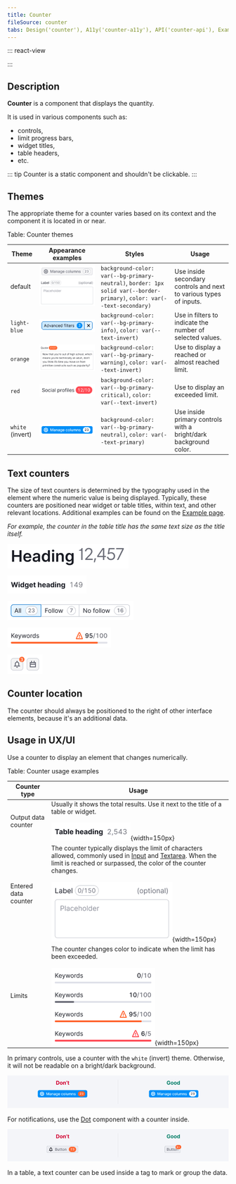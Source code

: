 ```yaml
---
title: Counter
fileSource: counter
tabs: Design('counter'), A11y('counter-a11y'), API('counter-api'), Example('counter-code'), Changelog('counter-changelog')
---
```


::: react-view

<script lang="tsx">
import React from 'react';
import PlaygroundGeneration from '@components/PlaygroundGeneration';
import Counter from '@semcore/ui/counter';

const SIZES = ['m', 'l', 'xl'];

const THEME = [
  '',
  'warning',
  'danger',
  'info'
];

const Preview = (preview) => {
  const { select, radio, text } = preview('Counter');

  const size = radio({
    key: 'size',
    defaultValue: 'm',
    label: 'Size',
    options: SIZES,
  });

  const theme = select({
    key: 'theme',
    defaultValue: '',
    label: 'Theme',
    options: THEME.map((value) => ({
      name: value,
      value,
    })),
  });

  const child = text({
    key: 'children',
    defaultValue: '42',
    label: 'Value',
  });

  return (
    <Counter theme={theme} size={size}>
      {child}
    </Counter>
  );
};

const App = PlaygroundGeneration(Preview);
</script>

:::

## Description

**Counter** is a component that displays the quantity.

It is used in various components such as:

- controls,
- limit progress bars,
- widget titles,
- table headers,
- etc.

::: tip
Counter is a static component and shouldn't be clickable.
:::

## Themes

The appropriate theme for a counter varies based on its context and the component it is located in or near.

Table: Counter themes

| Theme     | Appearance examples      | Styles    | Usage           |
| --------- | ------------------------ | --------- | --------------- |
| default        | ![](static/secondary.png) ![](static/textarea.png) | `background-color: var(--bg-primary-neutral)`, `border: 1px solid var(--border-primary)`, `color: var(--text-secondary)` | Use inside secondary controls and next to various types of inputs. |                                                                    |
| `light-blue`     | ![](static/filter.png) | `background-color: var(--bg-primary-info)`, `color: var(--text-invert)`                                                   | Use in filters to indicate the number of selected values.                    |
| `orange`         | ![](static/orange.png)     | `background-color: var(--bg-primary-warning)`, `color: var(--text-invert)`                                                | Use to display a reached or almost reached limit.                                  |
| `red`            | ![](static/red.png)           | `background-color: var(--bg-primary-critical)`, `color: var(--text-invert)`                                               | Use to display an exceeded limit.                                     |
| `white` (invert) | ![](static/invert.png)     | `background-color: var(--bg-primary-neutral)`, `color: var(--text-primary)`                                               | Use inside primary controls with a bright/dark background color.   |

## Text counters

The size of text counters is determined by the typography used in the element where the numeric value is being displayed. Typically, these counters are positioned near widget or table titles, within text, and other relevant locations. Additional examples can be found on the [Example page](/components/counter/counter-code).

_For example, the counter in the table title has the same text size as the title itself._

![](static/heading.png)

![](static/widget-heading.png)

![](static/pills.png)

![](static/limit.png)

![](static/dot.png)

## Counter location

The counter should always be positioned to the right of other interface elements, because it's an additional data.

## Usage in UX/UI

Use a counter to display an element that changes numerically.

Table: Counter usage examples

| Counter type             | Usage                            |
| ------------------------ | -------------------------------- |
| Output data counter      | Usually it shows the total results. Use it next to the title of a table or widget. <br/><br/> ![](static/table.png){width=150px} |
| Entered data counter     | The counter typically displays the limit of characters allowed, commonly used in [Input](/components/input/input) and [Textarea](/components/textarea/textarea). When the limit is reached or surpassed, the color of the counter changes. <br/><br/> ![](static/textarea.png){width=150px} |
| Limits                   | The counter changes color to indicate when the limit has been exceeded. <br/><br/> ![](static/limit-counter.png){width=150px} |

In primary controls, use a counter with the `white` (invert) theme. Otherwise, it will not be readable on a bright/dark background.

![](static/button-counter.png)

For notifications, use the [Dot](/components/dot/dot) component with a counter inside.

![](static/notification-yes-no.png)

In a table, a text counter can be used inside a tag to mark or group the data.


